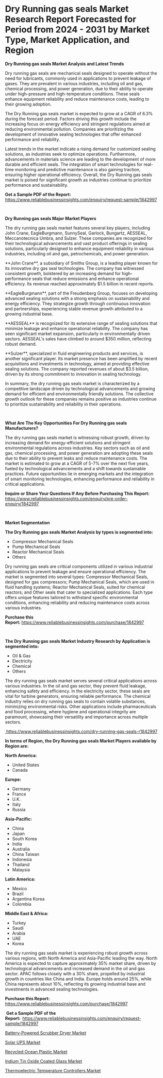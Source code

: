 <p><h1>Dry Running gas seals Market Research Report Forecasted for Period from 2024 -  2031 by Market Type, Market Application, and Region</h1></p><p><strong>Dry Running gas seals Market Analysis and Latest Trends</strong></p>
<p><p>Dry running gas seals are mechanical seals designed to operate without the need for lubricants, commonly used in applications to prevent leakage of gases. They are prevalent in various industries, including oil and gas, chemical processing, and power generation, due to their ability to operate under high-pressure and high-temperature conditions. These seals enhance equipment reliability and reduce maintenance costs, leading to their growing adoption.</p><p>The Dry Running gas seals market is expected to grow at a CAGR of 6.3% during the forecast period. Factors driving this growth include the increasing focus on energy efficiency and stringent regulations aimed at reducing environmental pollution. Companies are prioritizing the development of innovative sealing technologies that offer enhanced performance and reliability.</p><p>Latest trends in the market indicate a rising demand for customized sealing solutions, as industries seek to optimize operations. Furthermore, advancements in materials science are leading to the development of more durable and efficient seals. The integration of smart technologies for real-time monitoring and predictive maintenance is also gaining traction, ensuring higher operational efficiency. Overall, the Dry Running gas seals market is poised for significant growth as industries continue to prioritize performance and sustainability.</p></p>
<p><strong>Get a Sample PDF of the Report:&nbsp;</strong> <a href="https://www.reliablebusinessinsights.com/enquiry/request-sample/1842997?utm_campaign=39&utm_medium=2&utm_source=Github&utm_content=ia&utm_term=17102024&utm_id=dry-running-gas-seals">https://www.reliablebusinessinsights.com/enquiry/request-sample/1842997</a></p>
<p>&nbsp;</p>
<p><strong>Dry Running gas seals Major Market Players</strong></p>
<p><p>The dry running gas seals market features several key players, including John Crane, EagleBurgmann, SunnySeal, Garlock, Bungartz, AESSEAL, Meccanotecnica Umbra, and Sulzer. These companies are recognized for their technological advancements and vast product offerings in sealing solutions, particularly designed to enhance equipment reliability in various industries, including oil and gas, petrochemicals, and power generation.</p><p>**John Crane**, a subsidiary of Smiths Group, is a leading player known for its innovative dry gas seal technologies. The company has witnessed consistent growth, bolstered by an increasing demand for high-performance seals that reduce emissions and enhance operational efficiency. Its revenue reached approximately $1.5 billion in recent reports.</p><p>**EagleBurgmann**, part of the Freudenberg Group, focuses on developing advanced sealing solutions with a strong emphasis on sustainability and energy efficiency. They strategize growth through continuous innovation and partnerships, experiencing stable revenue growth attributed to a growing industrial base.</p><p>**AESSEAL** is recognized for its extensive range of sealing solutions that minimize leakage and enhance operational reliability. The company has seen significant market expansion, particularly in environmentally driven sectors. AESSEAL's sales have climbed to around $350 million, reflecting robust demand.</p><p>**Sulzer**, specialized in fluid engineering products and services, is another significant player. Its market presence has been amplified by recent acquisitions and investments in technology, aimed at providing effective sealing solutions. The company reported revenues of about $3.5 billion, driven by its strong commitment to innovation in sealing technology.</p><p>In summary, the dry running gas seals market is characterized by a competitive landscape driven by technological advancements and growing demand for efficient and environmentally friendly solutions. The collective growth outlook for these companies remains positive as industries continue to prioritize sustainability and reliability in their operations.</p></p>
<p>&nbsp;</p>
<p><strong>What Are The Key Opportunities For Dry Running gas seals Manufacturers?</strong></p>
<p><p>The dry running gas seals market is witnessing robust growth, driven by increasing demand for energy-efficient solutions and stringent environmental regulations across industries. Key sectors such as oil and gas, chemical processing, and power generation are adopting these seals due to their ability to prevent leaks and reduce maintenance costs. The market is estimated to grow at a CAGR of 5-7% over the next five years, fueled by technological advancements and a shift towards sustainable practices. Future opportunities lie in emerging markets and the integration of smart monitoring technologies, enhancing performance and reliability in critical applications.</p></p>
<p><strong>Inquire or Share Your Questions If Any Before Purchasing This Report:</strong> <a href="https://www.reliablebusinessinsights.com/enquiry/pre-order-enquiry/1842997?utm_campaign=39&utm_medium=2&utm_source=Github&utm_content=ia&utm_term=17102024&utm_id=dry-running-gas-seals">https://www.reliablebusinessinsights.com/enquiry/pre-order-enquiry/1842997</a></p>
<p>&nbsp;</p>
<p><strong>Market Segmentation</strong></p>
<p><strong>The Dry Running gas seals Market Analysis by types is segmented into:</strong></p>
<p><ul><li>Compressor Mechanical Seals</li><li>Pump Mechanical Seals</li><li>Reactor Mechanical Seals</li><li>Others</li></ul></p>
<p><p>Dry running gas seals are critical components utilized in various industrial applications to prevent leakage and ensure operational efficiency. The market is segmented into several types: Compressor Mechanical Seals, designed for gas compressors; Pump Mechanical Seals, which are used in fluid handling systems; Reactor Mechanical Seals, suited for chemical reactors; and Other seals that cater to specialized applications. Each type offers unique features tailored to withstand specific environmental conditions, enhancing reliability and reducing maintenance costs across various industries.</p></p>
<p><strong>Purchase this Report:&nbsp;</strong><a href="https://www.reliablebusinessinsights.com/purchase/1842997?utm_campaign=39&utm_medium=2&utm_source=Github&utm_content=ia&utm_term=17102024&utm_id=dry-running-gas-seals">https://www.reliablebusinessinsights.com/purchase/1842997</a></p>
<p>&nbsp;</p>
<p><strong>The Dry Running gas seals Market Industry Research by Application is segmented into:</strong></p>
<p><ul><li>Oil & Gas</li><li>Electricity</li><li>Chemical</li><li>Others</li></ul></p>
<p><p>The dry running gas seals market serves several critical applications across various industries. In the oil and gas sector, they prevent fluid leakage, enhancing safety and efficiency. In the electricity sector, these seals are vital for turbine generators, ensuring reliable performance. The chemical industry relies on dry running gas seals to contain volatile substances, minimizing environmental risks. Other applications include pharmaceuticals and food processing, where hygiene and operational integrity are paramount, showcasing their versatility and importance across multiple sectors.</p></p>
<p><a href="https://www.reliablebusinessinsights.com/dry-running-gas-seals-r1842997?utm_campaign=39&utm_medium=2&utm_source=Github&utm_content=ia&utm_term=17102024&utm_id=dry-running-gas-seals">&nbsp;https://www.reliablebusinessinsights.com/dry-running-gas-seals-r1842997</a></p>
<p><strong>In terms of Region, the Dry Running gas seals Market Players available by Region are:</strong></p>
<p>
    <p> <strong> North America: </strong>
        <ul>
            <li>United States</li>
            <li>Canada</li>
        </ul>
        </p> 
    <p> <strong> Europe: </strong>
        <ul>
            <li>Germany</li>
            <li>France</li>
            <li>U.K.</li>
            <li>Italy</li>
            <li>Russia</li>
        </ul>
        </p> 
    <p> <strong> Asia-Pacific: </strong>
        <ul>
            <li>China</li>
            <li>Japan</li>
            <li>South Korea</li>
            <li>India</li>
            <li>Australia</li>
            <li>China Taiwan</li>
            <li>Indonesia</li>
            <li>Thailand</li>
            <li>Malaysia</li>
        </ul>
        </p> 
    <p> <strong> Latin America: </strong>
        <ul>
            <li>Mexico</li>
            <li>Brazil</li>
            <li>Argentina Korea</li>
            <li>Colombia</li>
        </ul>
        </p> 
    <p> <strong> Middle East & Africa: </strong>
        <ul>
            <li>Turkey</li>
            <li>Saudi</li>
            <li>Arabia</li>
            <li>UAE</li>
            <li>Korea</li>
        </ul>
    </p>
    </p>
<p><p>The dry running gas seals market is experiencing robust growth across various regions, with North America and Asia-Pacific leading the way. North America is expected to capture approximately 35% market share, driven by technological advancements and increased demand in the oil and gas sector. APAC follows closely with a 30% share, propelled by industrial growth in countries like China and India. Europe holds around 25%, while China represents about 10%, reflecting its growing industrial base and investments in advanced sealing technologies.</p></p>
<p><strong>Purchase this Report: </strong><a href="https://www.reliablebusinessinsights.com/purchase/1842997?utm_campaign=39&utm_medium=2&utm_source=Github&utm_content=ia&utm_term=17102024&utm_id=dry-running-gas-seals">https://www.reliablebusinessinsights.com/purchase/1842997</a></p>
<p>&nbsp;<strong>Get a Sample PDF of the Report:&nbsp;&nbsp;</strong><a href="https://www.reliablebusinessinsights.com/enquiry/request-sample/1842997?utm_campaign=39&utm_medium=2&utm_source=Github&utm_content=ia&utm_term=17102024&utm_id=dry-running-gas-seals">https://www.reliablebusinessinsights.com/enquiry/request-sample/1842997</a></p>
<p><strong></strong></p>
<p><p><a href="https://github.com/delorasywf/Market-Research-Report-List-1/blob/main/battery-powered-scrubber-dryer-market.md?utm_campaign=39&utm_medium=2&utm_source=Github&utm_content=ia&utm_term=17102024&utm_id=dry-running-gas-seals">Battery-Powered Scrubber Dryer Market</a></p><p><a href="https://issuu.com/reportprime-2/docs/solar-ups-market-size-2030.pptx_43ce540948de02?utm_campaign=39&utm_medium=2&utm_source=Github&utm_content=ia&utm_term=17102024&utm_id=dry-running-gas-seals">Solar UPS Market</a></p><p><a href="https://www.linkedin.com/pulse/recycled-ocean-plastic-market-emerging-trends-future-prospects-tjodc?utm_campaign=39&utm_medium=2&utm_source=Github&utm_content=ia&utm_term=17102024&utm_id=dry-running-gas-seals">Recycled Ocean Plastic Market</a></p><p><a href="https://www.linkedin.com/pulse/global-indium-tin-oxide-coated-glass-market-pulse-trends-gcqdc?utm_campaign=39&utm_medium=2&utm_source=Github&utm_content=ia&utm_term=17102024&utm_id=dry-running-gas-seals">Indium Tin Oxide Coated Glass Market</a></p><p><a href="https://issuu.com/reportprime-2/docs/thermoelectric-temperature-controll_07d3a3fe58225f?utm_campaign=39&utm_medium=2&utm_source=Github&utm_content=ia&utm_term=17102024&utm_id=dry-running-gas-seals">Thermoelectric Temperature Controllers Market</a></p></p>